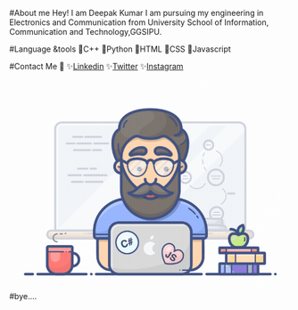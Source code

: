 #About me
Hey! I am Deepak Kumar I am pursuing my engineering in Electronics and Communication from University School of Information, Communication and Technology,GGSIPU.

#Language &tools
🌱C++
🌱Python
🌱HTML
🌱CSS
🌱Javascript

#Contact Me
💬
✨[Linkedin](https://www.linkedin.com/in/deepak-kumar-586198191/)
✨[Twitter](https://twitter.com/deepakjnv9555)
✨[Instagram](https://www.instagram.com/deepakkumar9555/)

![-](https://github.com/deepakkumar9555/https---github.com-deepakkumar9555-GITHUB/blob/master/code1.gif)
#bye....
